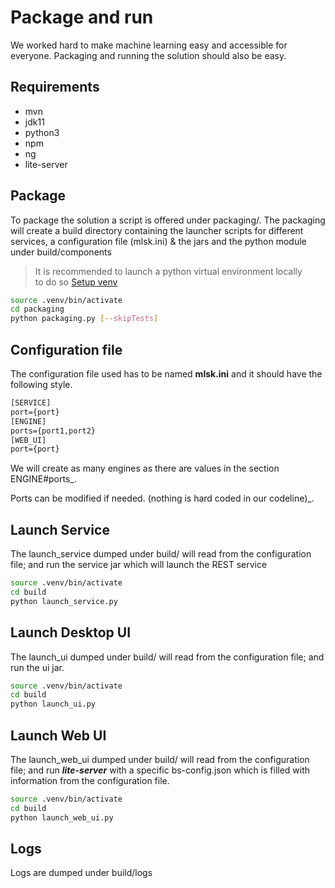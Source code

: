 # Package and run

We worked hard to make machine learning easy and accessible for everyone. Packaging and running the solution should also be easy.

## Requirements

- mvn
- jdk11
- python3
- npm
- ng
- lite-server

## Package

To package the solution a script is offered under packaging/.
The packaging will create a build directory containing the launcher scripts for different services, a configuration file (mlsk.ini) & the jars and the python module under build/components

> It is recommended to launch a python virtual environment locally \
> to do so [Setup venv](./components/Engine.md#Setup-Python-Environment)

```bash
source .venv/bin/activate
cd packaging
python packaging.py [--skipTests]
```

## Configuration file

The configuration file used has to be named **mlsk.ini** and it should have the following style.

```txt
[SERVICE]
port={port}
[ENGINE]
ports={port1,port2}
[WEB_UI]
port={port}
```

We will create as many engines as there are values in the section ENGINE#ports_.

Ports can be modified if needed. (nothing is hard coded in our codeline)_.

## Launch Service

The launch_service dumped under build/ will read from the configuration file; and run the service jar which will launch the REST service

```bash
source .venv/bin/activate
cd build
python launch_service.py
```

## Launch Desktop UI

The launch_ui dumped under build/ will read from the configuration file; and run the ui jar.

```bash
source .venv/bin/activate
cd build
python launch_ui.py
```

## Launch Web UI

The launch_web_ui dumped under build/ will read from the configuration file; and run **_lite-server_** with a specific bs-config.json which is filled with information from the configuration file.

```bash
source .venv/bin/activate
cd build
python launch_web_ui.py
```

## Logs

Logs are dumped under build/logs
